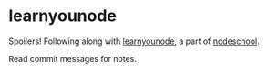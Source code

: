 learnyounode
============

Spoilers! Following along with [learnyounode](https://github.com/workshopper/learnyounode), a part of [nodeschool](http://nodeschool.io/).

Read commit messages for notes.

